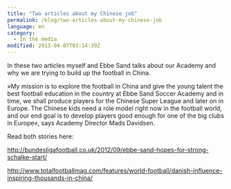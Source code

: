 ```yaml
---
title: "Two articles about my Chinese job"
permalink: /blog/two-articles-about-my-chinese-job
language: en
category:
  - In the media
modified: 2013-04-07T03:14:39Z
---
```


In these two articles myself and Ebbe Sand talks about our Academy and why we are trying to build up the football in China.

»My mission is to explore the football in China and give the young talent the best football education in the country at Ebbe Sand Soccer Academy and in time, we shall produce players for the Chinese Super League and later on in Europe. The Chinese kids need a role model right now in the football world, and our end goal is to develop players good enough for one of the big clubs in Europe«, says Academy Director Mads Davidsen.

  
Read both stories here:

<http://bundesligafootball.co.uk/2012/09/ebbe-sand-hopes-for-strong-schalke-start/>

<http://www.totalfootballmag.com/features/world-football/danish-influence-inspiring-thousands-in-china/>
